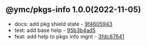 <a name="1.0.0"></a>

## @ymc/pkgs-info 1.0.0(2022-11-05) 
- docs: add pkg shield state - [9f4605943](https://github.com/ymc-github/js-idea/commit/d9f460594390483558cbbb639b31252e81144fc0 "docs(core): add pkg shield state&#10;&#10;update lin,tes state in readme.md&#10;update banner in dist&#10;&#10;generated by ymc@robot")
- test: add base help - [95b3b4ad5](https://github.com/ymc-github/js-idea/commit/295b3b4ad53a8d6b99d123285a3681dd55babb94 "test(core): add base help&#10;&#10;to keep zero error,warn&#10;to keep package.json to be not-modified&#10;&#10;generated by ymc@robot")
- feat: add help to pkgs info mgnt - [3fdc87641](https://github.com/ymc-github/js-idea/commit/03fdc87641e01b3e408b7c89d2b92a7d5ebffe97 "feat(core): add help to pkgs info mgnt&#10;&#10;to keep zero error,warn&#10;to keep package.json to be not-modified&#10;&#10;generated by ymc@robot")